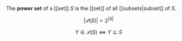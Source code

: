 The **power set** of a [[set]] $S$ is the [[set]] of all [[subsets|subset]] of $S$.

$$
| \mathscr{P}(S) | = 2^{|S|}
$$

$$
Y \in \mathscr{P}(S) \iff Y \subseteq S
$$